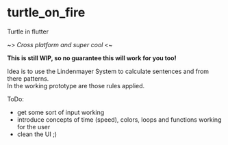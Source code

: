 # turtle_on_fire

Turtle in flutter

~> _Cross platform and super cool_ <~

__This is still WIP, so no guarantee this will work for you too!__

Idea is to use the Lindenmayer System to calculate sentences and from there patterns.  
In the working prototype are those rules applied.

ToDo:

- get some sort of input working
- introduce concepts of time (speed), colors, loops and functions working for the user
- clean the UI ;)